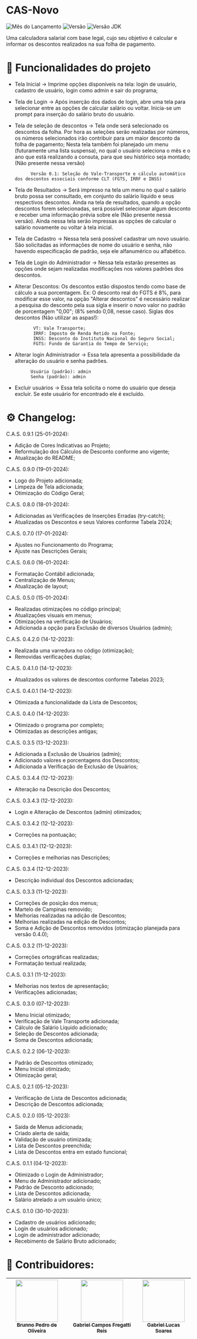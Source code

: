 # CAS-Novo
![Mês do Lançamento](https://img.shields.io/badge/release%20date-january-blue) ![Versão](https://img.shields.io/badge/version-0.9.1%2025.01.2024-green) ![Versão JDK](https://img.shields.io/badge/JDK%20version-1.8.0_351-red)

Uma calculadora salarial com base legal, cujo seu objetivo é calcular e informar os descontos realizados na sua folha de pagamento.

# :hammer: Funcionalidades do projeto

- Tela Inicial -> Imprime opções disponíveis na tela: login de usuário, cadastro de usuário, login como admin e sair do programa;
  
- Tela de Login -> Após inserção dos dados de login, abre uma tela para selecionar entre as opções de calcular salário ou voltar. Inicia-se um prompt para inserção do salário bruto do usuário.
  
- Tela de seleção de descontos -> Tela onde será selecionado os descontos da folha.
            Por hora as seleções serão realizadas por números, os números selecionados irão contribuir para um maior desconto da folha de pagamento;
            Nesta tela também foi planejado um menu (futuramente uma lista suspensa), no qual o usuário seleciona o mês e o ano que está realizando a consuta, 
            para que seu histórico seja montado; (Não presente nessa versão)
  
            Versão 0.1: Seleção do Vale-Transporte e cálculo automático dos descontos esseciais conforme CLT (FGTS, IRRF e INSS)
  
- Tela de Resultados -> Será impresso na tela um menu no qual o salário bruto possa ser consultado, em conjunto do salário líquido e seus respectivos descontos. Ainda na tela de resultados, quando a opção descontos forem selecionadas, será possível selecionar algum desconto e receber uma informação prévia sobre ele (Não presente nessa versão). Ainda nessa tela serão impressas as opções de calcular o salário novamente ou voltar à tela inicial.

- Tela de Cadastro -> Nessa tela será possível cadastrar um novo usuário. São solicitadas as informações de nome do usuário e senha, não havendo especificação de padrão, seja ele alfanumérico ou alfabético.
 
- Tela de Login do Administrador -> Nessa tela estarão presentes as opções onde sejam realizadas modificações nos valores padrões dos descontos.

- Alterar Descontos: Os descontos estão dispostos tendo como base de cálculo a sua porcentagem. Ex: O desconto real do FGTS é 8%, para modificar esse valor, na opção "Alterar descontos" é necessário realizar a pesquisa do desconto pela sua sigla e inserir o novo valor no padrão de porcentagem "0,00"; (8% sendo 0,08, nesse caso). Siglas dos descontos (Não utilizar as aspas!):

             VT: Vale Transporte;
             IRRF: Imposto de Renda Retido na Fonte;
             INSS: Desconto do Instituto Nacional do Seguro Social;
             FGTS: Fundo de Garantia do Tempo de Serviço;
  
- Alterar login Administrador -> Essa tela apresenta a possibilidade da alteração do usuário e senha padrões.
  
            Usuário (padrão): admin
            Senha (padrão): admin
  
- Excluir usuários -> Essa tela solicita o nome do usuário que deseja excluir. Se este usuário for encontrado ele é excluído.

# :gear: Changelog: 
C.A.S. 0.9.1 (25-01-2024):
- Adição de Cores Indicativas ao Projeto;
- Reformulação dos Cálculos de Desconto conforme ano vigente;
- Atualização do README;

C.A.S. 0.9.0 (19-01-2024):
- Logo do Projeto adicionada;
- Limpeza de Tela adicionada;
- Otimização do Código Geral;

C.A.S. 0.8.0 (18-01-2024):
- Adicionadas as Verificações de Inserções Erradas (try-catch);
- Atualizadas os Descontos e seus Valores conforme Tabela 2024;

C.A.S. 0.7.0 (17-01-2024):
- Ajustes no Funcionamento do Programa;
- Ajuste nas Descrições Gerais;

C.A.S. 0.6.0 (16-01-2024):
- Formatação Contábil adicionada;
- Centralização de Menus;
- Atualização de layout;

C.A.S. 0.5.0 (15-01-2024):
- Realizadas otimizações no código principal;
- Atualizações visuais em menus;
- Otimizações na verificação de Usuários;
- Adicionada a opção para Exclusão de diversos Usuários (admin);

C.A.S. 0.4.2.0 (14-12-2023):
- Realizada uma varredura no código (otimização);
- Removidas verificações duplas;

C.A.S. 0.4.1.0 (14-12-2023):
- Atualizados os valores de descontos conforme Tabelas 2023;

C.A.S. 0.4.0.1 (14-12-2023):
- Otimizada a funcionalidade da Lista de Descontos;

C.A.S. 0.4.0 (14-12-2023):
- Otimizado o programa por completo;
- Otimizadas as descrições antigas;

C.A.S. 0.3.5 (13-12-2023):
- Adicionada a Exclusão de Usuários (admin);
- Adicionado valores e porcentagens dos Descontos;
- Adicionada a Verificação de Exclusão de Usuários;

C.A.S. 0.3.4.4 (12-12-2023):
- Alteração na Descrição dos Descontos;

C.A.S. 0.3.4.3 (12-12-2023):
- Login e Alteração de Descontos (admin) otimizados;

C.A.S. 0.3.4.2 (12-12-2023):
- Correções na pontuação;

C.A.S. 0.3.4.1 (12-12-2023):
- Correções e melhorias nas Descrições;

C.A.S. 0.3.4 (12-12-2023):
- Descrição individual dos Descontos adicionadas;

C.A.S. 0.3.3 (11-12-2023):
- Correções de posição dos menus;
- Martelo de Campinas removido;
- Melhorias realizadas na adição de Descontos;
- Melhorias realizadas na edição de Descontos;
- Soma e Adição de Descontos removidos (otimização planejada para versão 0.4.0);

C.A.S. 0.3.2 (11-12-2023):
- Correções ortográficas realizadas;
- Formatação textual realizada;

C.A.S. 0.3.1 (11-12-2023):
- Melhorias nos textos de apresentação;
- Verificações adicionadas;

C.A.S. 0.3.0 (07-12-2023):
- Menu Inicial otimizado;
- Verificação de Vale Transporte adicionada;
- Cálculo de Salário Líquido adicionado;
- Seleção de Descontos adicionada;
- Soma de Descontos adicionada;

C.A.S. 0.2.2 (06-12-2023):
- Padrão de Descontos otimizado;
- Menu Inicial otimizado;
- Otimização geral;

C.A.S. 0.2.1 (05-12-2023):
- Verificação de Lista de Descontos adicionada;
- Descrição de Descontos adicionada;

C.A.S. 0.2.0 (05-12-2023):
- Saída de Menus adicionada;
- Criado alerta de saída;
- Validação de usuário otimizada;
- Lista de Descontos preenchida;
- Lista de Descontos entra em estado funcional;

C.A.S. 0.1.1 (04-12-2023):
- Otimizado o Login de Administrador;
- Menu de Administrador adicionado;
- Padrão de Desconto adicionado;
- Lista de Descontos adicionada;
- Salário atrelado a um usuário único;

C.A.S. 0.1.0 (30-10-2023):
- Cadastro de usuários adicionado;
- Login de usuários adicionado;
- Login de administrador adicionado;
- Recebimento de Salário Bruto adicionado;
# :man: Contribuidores:

| [<img loading="lazy" src="https://avatars.githubusercontent.com/u/92534443?v=4" width=115><br><sub>Brunno Pedro de Oliveira</sub>](https://github.com/BlackPearlBP) | [<img loading="lazy" src="https://avatars.githubusercontent.com/u/143548075?v=4" width=115><br><sub>Gabriel Campos Fregatti Reis</sub>](https://github.com/Freegrattis) |  [<img loading="lazy" src="https://avatars.githubusercontent.com/u/92793218?v=4" width=115><br><sub>Gabriel Lucas Soares</sub>](https://github.com/FlashySniper) |
| :-----: | :-----: | :-----: |

